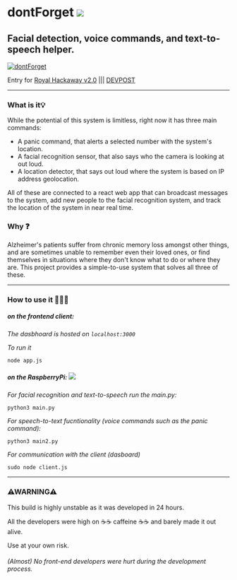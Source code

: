 # dontForget [![](https://imgur.com/CxQR0Xd.png)](https://www.raspberrypi.org/)
## Facial detection, voice commands, and text-to-speech helper. 

[![dontForget](https://imgur.com/fomWtCy.png)](https://devpost.com/software/don-t-forget-etz6mh)

Entry for [Royal Hackaway v2.0](https://royalhackaway.com/hackaway2019) ||| [DEVPOST](https://devpost.com/software/don-t-forget-etz6mh)
<br>
<hr>

### What is it💡

While the potential of this system is limitless, right now it has three main commands:

 *   A panic command, that alerts a selected number with the system's location.
 *   A facial recognition sensor, that also says who the camera is looking at out loud.
 *   A location detector, that says out loud where the system is based on IP address geolocation.

All of these are connected to a react web app that can broadcast messages to the system, add new people to the facial recognition system, and track the location of the system in near real time.


### Why ❓

Alzheimer's patients suffer from chronic memory loss amongst other things, and are sometimes unable to remember even their loved ones, or find themselves in situations where they don't know what to do or where they are. This project provides a simple-to-use system that solves all three of these.
<br>
<hr>

### How to use it 👨‍👩‍💻

##### on the frontend client:
*The dasbhoard is hosted on ```localhost:3000```*

*To run it*
```
node app.js
```

##### on the RaspberryPi: [![](https://imgur.com/CxQR0Xd.png)](https://www.raspberrypi.org/)
*For facial recognition and text-to-speech run the main.py:*
```
python3 main.py
```
*For speech-to-text fucntionality (voice commands such as the panic command):*
```
python3 main2.py
```
*For communication with the client (dasboard)*
```
sudo node client.js
```
<hr>

### ⚠WARNING⚠

This build is highly unstable as it was developed in 24 hours.

All the developers were high on ☕☕ caffeine ☕☕ and barely made it out alive.

Use at your own risk.

###### (Almost) No front-end developers were hurt during the development process.


